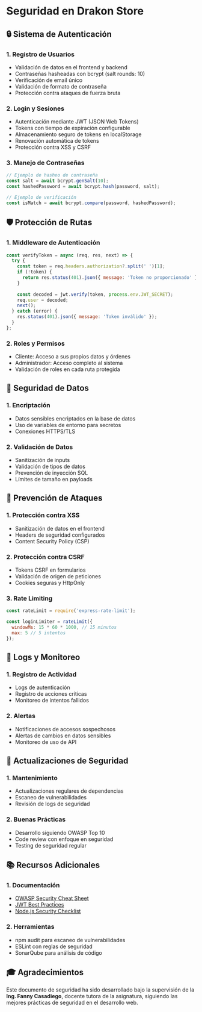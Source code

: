 # Seguridad en Drakon Store

## 🔒 Sistema de Autenticación

### 1. Registro de Usuarios
- Validación de datos en el frontend y backend
- Contraseñas hasheadas con bcrypt (salt rounds: 10)
- Verificación de email único
- Validación de formato de contraseña
- Protección contra ataques de fuerza bruta

### 2. Login y Sesiones
- Autenticación mediante JWT (JSON Web Tokens)
- Tokens con tiempo de expiración configurable
- Almacenamiento seguro de tokens en localStorage
- Renovación automática de tokens
- Protección contra XSS y CSRF

### 3. Manejo de Contraseñas
```javascript
// Ejemplo de hasheo de contraseña
const salt = await bcrypt.genSalt(10);
const hashedPassword = await bcrypt.hash(password, salt);

// Ejemplo de verificación
const isMatch = await bcrypt.compare(password, hashedPassword);
```

## 🛡️ Protección de Rutas

### 1. Middleware de Autenticación
```javascript
const verifyToken = async (req, res, next) => {
  try {
    const token = req.headers.authorization?.split(' ')[1];
    if (!token) {
      return res.status(401).json({ message: 'Token no proporcionado' });
    }
    
    const decoded = jwt.verify(token, process.env.JWT_SECRET);
    req.user = decoded;
    next();
  } catch (error) {
    res.status(401).json({ message: 'Token inválido' });
  }
};
```

### 2. Roles y Permisos
- Cliente: Acceso a sus propios datos y órdenes
- Administrador: Acceso completo al sistema
- Validación de roles en cada ruta protegida

## 🔐 Seguridad de Datos

### 1. Encriptación
- Datos sensibles encriptados en la base de datos
- Uso de variables de entorno para secretos
- Conexiones HTTPS/TLS

### 2. Validación de Datos
- Sanitización de inputs
- Validación de tipos de datos
- Prevención de inyección SQL
- Límites de tamaño en payloads

## 🚨 Prevención de Ataques

### 1. Protección contra XSS
- Sanitización de datos en el frontend
- Headers de seguridad configurados
- Content Security Policy (CSP)

### 2. Protección contra CSRF
- Tokens CSRF en formularios
- Validación de origen de peticiones
- Cookies seguras y HttpOnly

### 3. Rate Limiting
```javascript
const rateLimit = require('express-rate-limit');

const loginLimiter = rateLimit({
  windowMs: 15 * 60 * 1000, // 15 minutos
  max: 5 // 5 intentos
});
```

## 📝 Logs y Monitoreo

### 1. Registro de Actividad
- Logs de autenticación
- Registro de acciones críticas
- Monitoreo de intentos fallidos

### 2. Alertas
- Notificaciones de accesos sospechosos
- Alertas de cambios en datos sensibles
- Monitoreo de uso de API

## 🔄 Actualizaciones de Seguridad

### 1. Mantenimiento
- Actualizaciones regulares de dependencias
- Escaneo de vulnerabilidades
- Revisión de logs de seguridad

### 2. Buenas Prácticas
- Desarrollo siguiendo OWASP Top 10
- Code review con enfoque en seguridad
- Testing de seguridad regular

## 📚 Recursos Adicionales

### 1. Documentación
- [OWASP Security Cheat Sheet](https://cheatsheetseries.owasp.org/)
- [JWT Best Practices](https://auth0.com/blog/jwt-security-best-practices/)
- [Node.js Security Checklist](https://blog.risingstack.com/node-js-security-checklist/)

### 2. Herramientas
- npm audit para escaneo de vulnerabilidades
- ESLint con reglas de seguridad
- SonarQube para análisis de código

## 🎓 Agradecimientos
Este documento de seguridad ha sido desarrollado bajo la supervisión de la **Ing. Fanny Casadiego**, docente tutora de la asignatura, siguiendo las mejores prácticas de seguridad en el desarrollo web. 